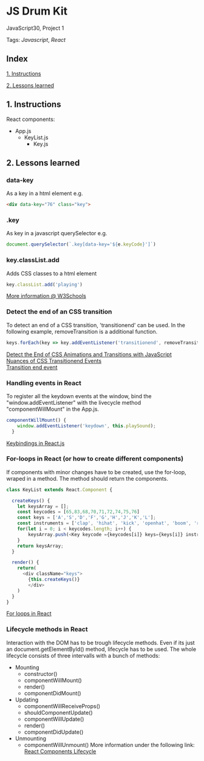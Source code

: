 # JS Drum Kit
JavaScript30, Project 1

Tags: *Javascript*, *React*


## Index

[1. Instructions](#1-instructions/) 

[2. Lessons learned](#2-lessons-learned)
  
## 1. Instructions
React components:
* App.js
  * KeyList.js
    * Key.js
  
## 2. Lessons learned
### data-key
As a key in a html element
e.g.
```html
<div data-key="76" class="key">
```
  
### .key
As key in a javascript querySelector
e.g.
```javascript
document.querySelector(`.key[data-key='${e.keyCode}']`)
```
  
### key.classList.add
Adds CSS classes to a html element 
```javascript
key.classList.add('playing')
``` 
[More information @ W3Schools](https://www.w3schools.com/jsref/prop_element_classlist.asp)  
  
### Detect the end of an CSS transition
To detect an end of a CSS transition, 'transitionend' can be used.
In the following example, removeTransition is a additional function.
```javascript
keys.forEach(key => key.addEventListener('transitionend', removeTransition));
```  
[Detect the End of CSS Animations and Transitions with JavaScript](https://jonsuh.com/blog/detect-the-end-of-css-animations-and-transitions-with-javascript/)  
[Nuances of CSS Transitionend Events](https://seesparkbox.com/foundry/css_transitionend_event)  
[Transition end event](https://www.w3schools.com/jsref/event_transitionend.asp)  
  
### Handling events in React
To register all the keydown events at the window, bind the "window.addEventListener" with the livecycle method "componentWillMount" in the App.js. 
```javascript
componentWillMount() {
    window.addEventListener('keydown', this.playSound);
  }
```
[Keybindings in React.js](https://medium.com/@alroth/keybindings-in-react-js-252007d3bdd9)

### For-loops in React (or how to create different components)
If components with minor changes have to be created, use the for-loop, wraped in a method. The method should return the components.
```javascript
class KeyList extends React.Component {

  createKeys() {
    let keysArray = [];
    const keycodes = [65,83,68,70,71,72,74,75,76]
    const keys = ['A','S','D','F','G','H','J','K','L'];
    const instruments = ['clap', 'hihat', 'kick', 'openhat', 'boom', 'ride', 'snare', 'tom', 'tink'];
    for(let i = 0; i < keycodes.length; i++) {
        keysArray.push(<Key keycode ={keycodes[i]} keys={keys[i]} instrument={instruments[i]} />) 
    }
    return keysArray;
  }

  render() {
    return(
      <div className="keys">
        {this.createKeys()}
        </div>
    )
  }
}
```
[For loops in React](https://blog.cloudboost.io/for-loops-in-react-render-no-you-didnt-6c9f4aa73778)  

### Lifecycle methods in React
Interaction with the DOM has to be trough lifecycle methods. Even if its just an document.getElementById() method, lifecycle has to be used. The whole lifecycle consists of three intervalls with a bunch of methods:  
* Mounting
  * constructor()
  * componentWillMount()
  * render()
  * componentDidMount()
* Updating
  * componentWillReceiveProps()
  * shouldComponentUpdate()
  * componentWillUpdate()
  * render()
  * componentDidUpdate()
* Unmounting
  * componentWillUnmount()
More information under the following link:  
[React Components Lifecycle](https://medium.com/mofed/reacts-component-lifecycles-adf0ebc89d23)